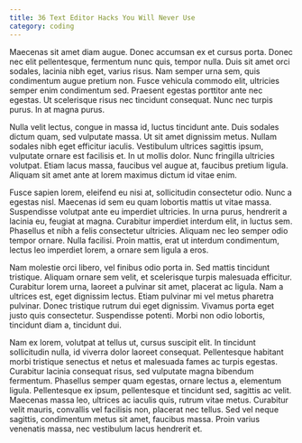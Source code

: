 ```yaml
---
title: 36 Text Editor Hacks You Will Never Use
category: coding
---
```


Maecenas sit amet diam augue. Donec accumsan ex et cursus porta. Donec nec elit pellentesque, fermentum nunc quis, tempor nulla. Duis sit amet orci sodales, lacinia nibh eget, varius risus. Nam semper urna sem, quis condimentum augue pretium non. Fusce vehicula commodo elit, ultricies semper enim condimentum sed. Praesent egestas porttitor ante nec egestas. Ut scelerisque risus nec tincidunt consequat. Nunc nec turpis purus. In at magna purus.

Nulla velit lectus, congue in massa id, luctus tincidunt ante. Duis sodales dictum quam, sed vulputate massa. Ut sit amet dignissim metus. Nullam sodales nibh eget efficitur iaculis. Vestibulum ultrices sagittis ipsum, vulputate ornare est facilisis et. In ut mollis dolor. Nunc fringilla ultricies volutpat. Etiam lacus massa, faucibus vel augue at, faucibus pretium ligula. Aliquam sit amet ante at lorem maximus dictum id vitae enim.

Fusce sapien lorem, eleifend eu nisi at, sollicitudin consectetur odio. Nunc a egestas nisl. Maecenas id sem eu quam lobortis mattis ut vitae massa. Suspendisse volutpat ante eu imperdiet ultricies. In urna purus, hendrerit a lacinia eu, feugiat at magna. Curabitur imperdiet interdum elit, in luctus sem. Phasellus et nibh a felis consectetur ultricies. Aliquam nec leo semper odio tempor ornare. Nulla facilisi. Proin mattis, erat ut interdum condimentum, lectus leo imperdiet lorem, a ornare sem ligula a eros.

Nam molestie orci libero, vel finibus odio porta in. Sed mattis tincidunt tristique. Aliquam ornare sem velit, et scelerisque turpis malesuada efficitur. Curabitur lorem urna, laoreet a pulvinar sit amet, placerat ac ligula. Nam a ultrices est, eget dignissim lectus. Etiam pulvinar mi vel metus pharetra pulvinar. Donec tristique rutrum dui eget dignissim. Vivamus porta eget justo quis consectetur. Suspendisse potenti. Morbi non odio lobortis, tincidunt diam a, tincidunt dui.

Nam ex lorem, volutpat at tellus ut, cursus suscipit elit. In tincidunt sollicitudin nulla, id viverra dolor laoreet consequat. Pellentesque habitant morbi tristique senectus et netus et malesuada fames ac turpis egestas. Curabitur lacinia consequat risus, sed vulputate magna bibendum fermentum. Phasellus semper quam egestas, ornare lectus a, elementum ligula. Pellentesque ex ipsum, pellentesque et tincidunt sed, sagittis ac velit. Maecenas massa leo, ultrices ac iaculis quis, rutrum vitae metus. Curabitur velit mauris, convallis vel facilisis non, placerat nec tellus. Sed vel neque sagittis, condimentum metus sit amet, faucibus massa. Proin varius venenatis massa, nec vestibulum lacus hendrerit et.
